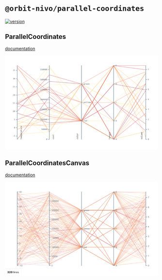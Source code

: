 # `@orbit-nivo/parallel-coordinates`

[![version](https://img.shields.io/npm/v/@orbit-nivo/parallel-coordinates.svg?style=flat-square)](https://www.npmjs.com/package/@orbit-nivo/parallel-coordinates)

## ParallelCoordinates

[documentation](http://nivo.rocks/parallel-coordinates)

![ParallelCoordinates](https://raw.githubusercontent.com/plouc/nivo/master/packages/parallel-coordinates/doc/parallel-coordinates.png)

## ParallelCoordinatesCanvas

[documentation](http://nivo.rocks/parallel-coordinates/canvas)

![ParallelCoordinatesCanvas](https://raw.githubusercontent.com/plouc/nivo/master/packages/parallel-coordinates/doc/parallel-coordinates-canvas.png)

